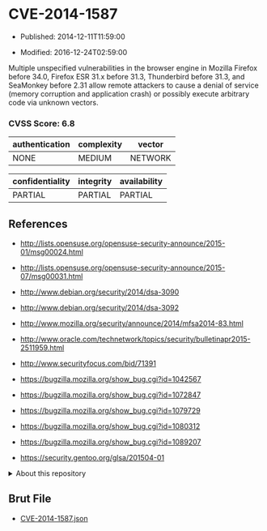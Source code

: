 # CVE-2014-1587

- Published: 2014-12-11T11:59:00

- Modified: 2016-12-24T02:59:00

Multiple unspecified vulnerabilities in the browser engine in Mozilla Firefox before 34.0, Firefox ESR 31.x before 31.3, Thunderbird before 31.3, and SeaMonkey before 2.31 allow remote attackers to cause a denial of service (memory corruption and application crash) or possibly execute arbitrary code via unknown vectors.

### CVSS Score: **6.8**

| authentication | complexity | vector |
| --- | --- | --- |
| NONE | MEDIUM | NETWORK |

| confidentiality | integrity | availability |
| --- | --- | --- |
| PARTIAL | PARTIAL | PARTIAL |

## References

* http://lists.opensuse.org/opensuse-security-announce/2015-01/msg00024.html

* http://lists.opensuse.org/opensuse-security-announce/2015-07/msg00031.html

* http://www.debian.org/security/2014/dsa-3090

* http://www.debian.org/security/2014/dsa-3092

* http://www.mozilla.org/security/announce/2014/mfsa2014-83.html

* http://www.oracle.com/technetwork/topics/security/bulletinapr2015-2511959.html

* http://www.securityfocus.com/bid/71391

* https://bugzilla.mozilla.org/show_bug.cgi?id=1042567

* https://bugzilla.mozilla.org/show_bug.cgi?id=1072847

* https://bugzilla.mozilla.org/show_bug.cgi?id=1079729

* https://bugzilla.mozilla.org/show_bug.cgi?id=1080312

* https://bugzilla.mozilla.org/show_bug.cgi?id=1089207

* https://security.gentoo.org/glsa/201504-01

<details>
<summary>About this repository</summary> 

  This repository is part of the project [Live Hack CVE](https://github.com/Live-Hack-CVE). Main website can be found [www.live-hack.org](https://www.live-hack.org) 
  
  Made by [Sn0wAlice](https://github.com/Sn0wAlice) for the people that care about security and need to have a feed of the latest CVEs. Hope you enjoy it, don't forget to star the repo and follow me on [Twitter](https://twitter.com/Sn0wAlice) and [Github](https://github.com/Sn0wAlice). And that is my [personnal website](https://www.alice-snow.me/)

  - [Home Page](https://github.com/Live-Hack-CVE)
  - [Framework](https://github.com/Live-Hack-CVE/cve-framework)
  - [CVE database](https://github.com/Live-Hack-CVE/full_database)
  - [Changelog](https://github.com/Live-Hack-CVE/Changelog)
</details>

## Brut File

* [CVE-2014-1587.json](https://raw.githubusercontent.com/Live-Hack-CVE/full_database/main/cves/2014/CVE-2014-1587.json)

